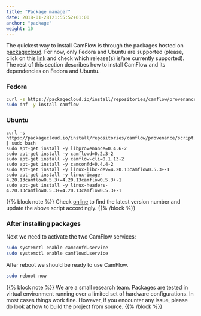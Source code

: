 ```yaml
---
title: "Package manager"
date: 2018-01-28T21:55:52+01:00
anchor: "package"
weight: 10
---
```


The quickest way to install CamFlow is through the packages hosted on [packagecloud](https://packagecloud.io/camflow/provenance). For now, only Fedora and Ubuntu are supported (please, click on this [link](https://packagecloud.io/camflow/provenance) and check which release(s) is/are currently supported). The rest of this section describes how to install CamFlow and its dependencies on Fedora and Ubuntu.

### Fedora

``` BASH
curl -s https://packagecloud.io/install/repositories/camflow/provenance/script.rpm.sh | sudo bash
sudo dnf -y install camflow
```

### Ubuntu
```
curl -s https://packagecloud.io/install/repositories/camflow/provenance/script.deb.sh | sudo bash
sudo apt-get install -y libprovenance=0.4.6-2
sudo apt-get install -y camflowd=0.2.3-2
sudo apt-get install -y camflow-cli=0.1.13-2
sudo apt-get install -y camconfd=0.4.4-2
sudo apt-get install -y linux-libc-dev=4.20.13camflow0.5.3+-1
sudo apt-get install -y linux-image-4.20.13camflow0.5.3+=4.20.13camflow0.5.3+-1
sudo apt-get install -y linux-headers-4.20.13camflow0.5.3+=4.20.13camflow0.5.3+-1
```

{{% block note %}}
Check [online](https://packagecloud.io/camflow/provenance) to find the latest version number and update the above script accordingly.
{{% /block %}}

### After installing packages


Next we need to activate the two CamFlow services:

``` BASH
sudo systemctl enable camconfd.service
sudo systemctl enable camflowd.service
```

After reboot we should be ready to use CamFlow.

``` BASH
sudo reboot now
```

{{% block note %}}
We are a small research team. Packages are tested in virtual environment running over a limited set of hardware configurations. In most cases things work fine. However, if you encounter any issue, please do look at how to build the project from source.
{{% /block %}}
